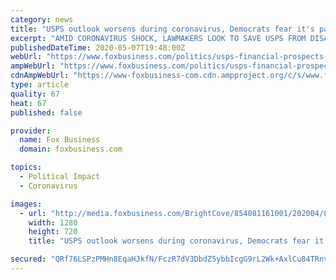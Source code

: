 ```yaml
---
category: news
title: "USPS outlook worsens during coronavirus, Democrats fear it's pawn for Trump vs. Amazon"
excerpt: "AMID CORONAVIRUS SHOCK, LAWMAKERS LOOK TO SAVE USPS FROM DISASTER As previously reported by FOX Business, as a result of the coronavirus crisis mail volume – the postal service’s primary source of revenue – has plummeted by more than 30 percent when compared with the same period last year."
publishedDateTime: 2020-05-07T19:48:00Z
webUrl: "https://www.foxbusiness.com/politics/usps-financial-prospects-democrats-trump-amazon"
ampWebUrl: "https://www.foxbusiness.com/politics/usps-financial-prospects-democrats-trump-amazon.amp"
cdnAmpWebUrl: "https://www-foxbusiness-com.cdn.ampproject.org/c/s/www.foxbusiness.com/politics/usps-financial-prospects-democrats-trump-amazon.amp"
type: article
quality: 67
heat: 67
published: false

provider:
  name: Fox Business
  domain: foxbusiness.com

topics:
  - Political Impact
  - Coronavirus

images:
  - url: "http://media.foxbusiness.com/BrightCove/854081161001/202004/807/854081161001_6152395047001_6152392962001-vs.jpg"
    width: 1280
    height: 720
    title: "USPS outlook worsens during coronavirus, Democrats fear it's pawn for Trump vs. Amazon"

secured: "QRf76LSPzPMHn8EqaHJkfN/FczR7dV3DbdZ5ybbIcgG9rL2Wk+AxlCu84TRnvSKkEKx8y0qMntVU3h1CQvSwsli1n3F5TyIJkHaAx754APuY/WcKy3qJ9mLw1atN3kTj4UJHEPSvCseZ0pXVCu0D9ONgfnQ/es+5tpzjGyRdCGy8lLYzfc6YOtHip0+h6yulHu8mu8EXruQopOY7UMaLs6hbJxw3qIGOyS7ZTTr/FViQfUWJqj3ooGdOcY9ADJbbmO4CWDDxXYJ8fC+QkuLTCH92K+r2S9p2mJltX+G/bFp/VConCrfPkigE1R0OI/M5FioIl0+QJXG0UsWaEDgImhBVe4QNdNNGsoX+Lr4NBZNJ54BXW+46bC6CuE0lHKuV6oaleZIcKlIrtjoUfp/vM3ukIDQaGl/OsffI4YLZT1mhn5wHNWiIcGpLpOgfWVwot/T4Rx3wugDsDUTTwoYpywr7jTm2tyvO5NuslcDxaXE=;nIMjsaDgEBlASNr69rxAZA=="
---
```



